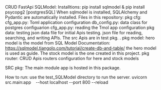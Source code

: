 CRUD FastApi SQLModel:
Installtions: pip install sqlmodel & pip install psycopg2 [postgresSQL]
When sqlmodel is installed, SQLAlchemy and Pydantic are automatically installed.
Files in this repository:
pkg cfg:
cfg_app.py: 		Toml application configuration
db_config.py: 		data class for postgres configuarion
cfg_app.py: 		reading the Tmol app configuration
pkg data: 			testing json data file for initial Apis testing.
							json file for reading, searching, and writing APIs. The src Apis are in test pkg. .
pkg model: 			hero model is the model from SQL Model Documentation: https://sqlmodel.tiangolo.com/tutorial/create-db-and-table/
							the hero model is used as guide.
							The stock model is the one created in this project.
pkg router: 			CRUD Apis routers configuration for here and stock models

SRC pkg: 			The main module app is hosted in this package.

How to run: 		use the test_SQLModel directory to run the server.
							uvicorn src.main:app    --host localhost --port 800 --reload
